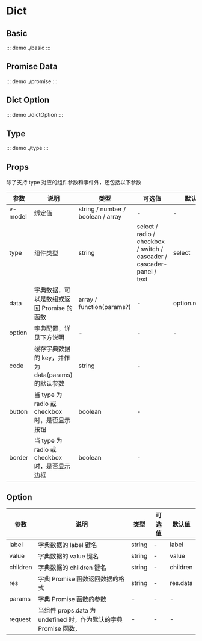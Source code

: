 # Dict

## Basic

::: demo
./basic
:::

## Promise Data

::: demo
./promise
:::

## Dict Option

::: demo
./dictOption
:::

## Type

::: demo
./type
:::

## Props

除了支持 type 对应的组件参数和事件外，还包括以下参数

| 参数    | 说明                                              | 类型                              | 可选值                                                                | 默认值         |
| ------- | ------------------------------------------------- | --------------------------------- | --------------------------------------------------------------------- | -------------- |
| v-model | 绑定值                                            | string / number / boolean / array | -                                                                     | -              |
| type    | 组件类型                                          | string                            | select / radio / checkbox / switch / cascader / cascader-panel / text | select         |
| data    | 字典数据，可以是数组或返回 Promise 的函数         | array / function(params?)         | -                                                                     | option.request |
| option  | 字典配置，详见下方说明                            | -                                 | -                                                                     | -              |
| code    | 缓存字典数据的 key，并作为 data(params)的默认参数 | string                            | -                                                                     |
| button  | 当 type 为 radio 或 checkbox 时，是否显示按钮     | boolean                           | -                                                                     |
| border  | 当 type 为 radio 或 checkbox 时，是否显示边框     | boolean                           | -                                                                     |

## Option

| 参数     | 说明                                                             | 类型   | 可选值 | 默认值   |
| -------- | ---------------------------------------------------------------- | ------ | ------ | -------- |
| label    | 字典数据的 label 键名                                            | string | -      | label    |
| value    | 字典数据的 value 键名                                            | string | -      | value    |
| children | 字典数据的 children 键名                                         | string | -      | children |
| res      | 字典 Promise 函数返回数据的格式                                  | string | -      | res.data |
| params   | 字典 Promise 函数的参数                                          | -      | -      | -        |
| request  | 当组件 props.data 为 undefined 时，作为默认的字典 Promise 函数， | -      | -      | -        |
